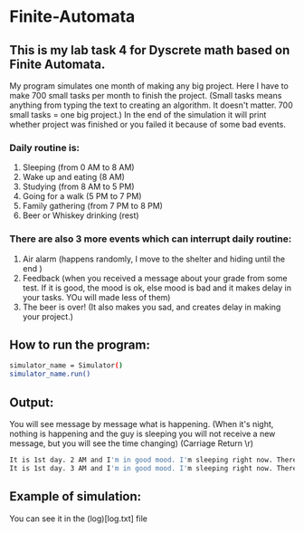 # Finite-Automata
## This is my lab task 4 for Dyscrete math based on Finite Automata.
My program simulates one month of making any big project. Here I have to make 700 small tasks per month to finish the project. (Small tasks means anything from typing the text to creating an algorithm. It doesn't matter. 700 small tasks = one big project.) In the end of the simulation it will print whether project was finished or you failed it because of some bad events.

### Daily routine is:
1. Sleeping (from 0 AM to 8 AM)
2. Wake up and eating (8 AM)
3. Studying (from 8 AM to 5 PM)
4. Going for a walk (5 PM to 7 PM)
5. Family gathering (from 7 PM to 8 PM)
6. Beer or Whiskey drinking (rest)

### There are also 3 more events which can interrupt daily routine:
1. Air alarm (happens randomly, I move to the shelter and hiding until the end )
2. Feedback (when you received a message about your grade from some test. If it is good, the mood is ok, else mood is bad and it makes delay in your tasks. YOu will made less of them)
3. The beer is over! (It also makes you sad, and creates delay in making your project.)

## How to run the program:
~~~bash
simulator_name = Simulator()
simulator_name.run()
~~~

## Output:
You will see message by message what is happening. (When it's night, nothing is happening and the guy is sleeping you will not receive a new message, but you will see the time changing) (Carriage Return  \r)
~~~bash
It is 1st day. 2 AM and I'm in good mood. I'm sleeping right now. There is 0 tasks done and 700 tasks left.
It is 1st day. 3 AM and I'm in good mood. I'm sleeping right now. There is 0 tasks done and 700 tasks left.
~~~
## Example of simulation:
You can see it in the (log)[log.txt] file
